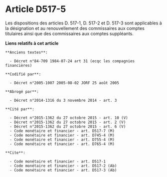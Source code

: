 # Article D517-5

Les dispositions des articles D. 517-1, D. 517-2 et D. 517-3 sont applicables à la désignation et au renouvellement des
commissaires aux comptes titulaires ainsi que des commissaires aux comptes suppléants.

**Liens relatifs à cet article**

	**Anciens textes**:

	  - Décret n°84-709 1984-07-24 art 31 (ecqc les compagnies financières)

	**Codifié par**:

	  - Décret n°2005-1007 2005-08-02 JORF 25 août 2005

	**Abrogé par**:

	  - Décret n°2014-1316 du 3 novembre 2014 - art. 3

	**Cité par**:

	  - Décret n°2015-1362 du 27 octobre 2015 - art. 10 (V)
	  - Décret n°2015-1362 du 27 octobre 2015 - art. 2 (V)
	  - Décret n°2015-1362 du 27 octobre 2015 - art. 6 (V)
	  - Code monétaire et financier - art. D517-7 (M)
	  - Code monétaire et financier - art. D745-4 (M)
	  - Code monétaire et financier - art. D755-4 (M)
	  - Code monétaire et financier - art. D765-4 (M)

	**Cite**:

	  - Code monétaire et financier - art. D517-1
	  - Code monétaire et financier - art. D517-2 (Ab)
	  - Code monétaire et financier - art. D517-3 (Ab)
